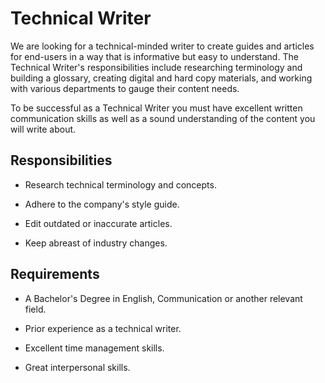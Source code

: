# Technical Writer

We are looking for a technical-minded writer to create guides and articles for end-users in a way that is informative but easy to understand. The Technical Writer's responsibilities include researching terminology and building a glossary, creating digital and hard copy materials, and working with various departments to gauge their content needs.

To be successful as a Technical Writer you must have excellent written communication skills as well as a sound understanding of the content you will write about.

## Responsibilities

* Research technical terminology and concepts.

* Adhere to the company's style guide.

* Edit outdated or inaccurate articles.

* Keep abreast of industry changes.

## Requirements

* A Bachelor's Degree in English, Communication or another relevant field.

* Prior experience as a technical writer.

* Excellent time management skills.

* Great interpersonal skills.

